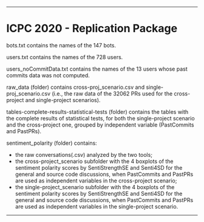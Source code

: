 ----------------------------------------------------------------------------------------------------------------
# ICPC 2020 - Replication Package

bots.txt contains the names of the 147 bots.

users.txt contains the names of the 728 users.

users_noCommitData.txt contains the names of the 13 users whose past commits data was not computed.

raw_data (folder) contains cross-proj_scenario.csv and single-proj_scenario.csv (i.e., the raw data of the 32062 PRs used for the cross-project and single-project scenarios).

tables-complete-results-statistical-tests (folder) contains the tables with the complete results of statistical tests, for both the single-project scenario and the cross-project one, grouped by independent variable (PastCommits and PastPRs).

sentiment_polarity (folder) contains:
- the raw conversations(.csv) analyzed by the two tools;
- the cross-project_scenario subfolder with the 4 boxplots of the sentiment polarity scores by SentiStrengthSE and Senti4SD for the general and source code discussions, when PastCommits and PastPRs are used as independent variables in the cross-project scenario;
- the single-project_scenario subfolder with the 4 boxplots of the sentiment polarity scores by SentiStrengthSE and Senti4SD for the general and source code discussions, when PastCommits and PastPRs are used as independent variables in the single-project scenario.


----------------------------------------------------------------------------------------------------------------
